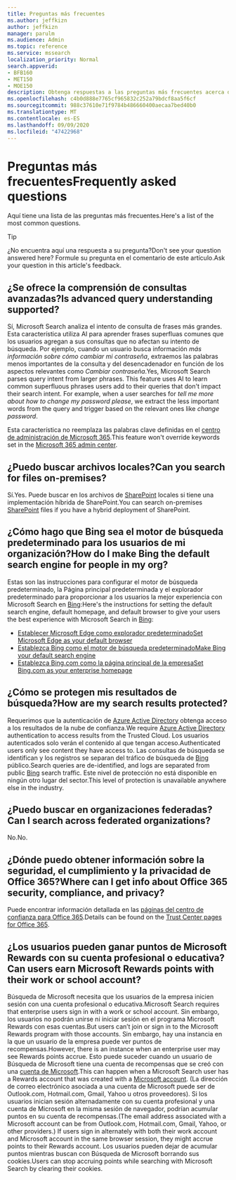 ```yaml
---
title: Preguntas más frecuentes
ms.author: jeffkizn
author: jeffkizn
manager: parulm
ms.audience: Admin
ms.topic: reference
ms.service: mssearch
localization_priority: Normal
search.appverid:
- BFB160
- MET150
- MOE150
description: Obtenga respuestas a las preguntas más frecuentes acerca de la búsqueda empresarial y Microsoft Search
ms.openlocfilehash: c4b0d888e7765cf965832c252a79bdcf8aa5f6cf
ms.sourcegitcommit: 988c37610e71f9784b486660400aecaa7bed40b0
ms.translationtype: MT
ms.contentlocale: es-ES
ms.lasthandoff: 09/09/2020
ms.locfileid: "47422968"
---
```

<!-- markdownlint-disable no-trailing-punctuation -->
# <a name="frequently-asked-questions"></a><span data-ttu-id="f83e5-103">Preguntas más frecuentes</span><span class="sxs-lookup"><span data-stu-id="f83e5-103">Frequently asked questions</span></span>

<span data-ttu-id="f83e5-104">Aquí tiene una lista de las preguntas más frecuentes.</span><span class="sxs-lookup"><span data-stu-id="f83e5-104">Here's a list of the most common questions.</span></span>

> [!TIP]
> <span data-ttu-id="f83e5-105">¿No encuentra aquí una respuesta a su pregunta?</span><span class="sxs-lookup"><span data-stu-id="f83e5-105">Don't see your question answered here?</span></span> <span data-ttu-id="f83e5-106">Formule su pregunta en el comentario de este artículo.</span><span class="sxs-lookup"><span data-stu-id="f83e5-106">Ask your question in this article's feedback.</span></span>

## <a name="is-advanced-query-understanding-supported"></a><span data-ttu-id="f83e5-107">¿Se ofrece la comprensión de consultas avanzadas?</span><span class="sxs-lookup"><span data-stu-id="f83e5-107">Is advanced query understanding supported?</span></span>

<span data-ttu-id="f83e5-p102">Sí, Microsoft Search analiza el intento de consulta de frases más grandes. Esta característica utiliza AI para aprender frases superfluas comunes que los usuarios agregan a sus consultas que no afectan su intento de búsqueda. Por ejemplo, cuando un usuario busca información *más información sobre cómo cambiar mi contraseña*, extraemos las palabras menos importantes de la consulta y del desencadenador en función de los aspectos relevantes como *Cambiar contraseña*.</span><span class="sxs-lookup"><span data-stu-id="f83e5-p102">Yes, Microsoft Search parses query intent from larger phrases. This feature uses AI to learn common superfluous phrases users add to their queries that don't impact their search intent. For example, when a user searches for *tell me more about how to change my password please*, we extract the less important words from the query and trigger based on the relevant ones like *change password*.</span></span>
  
<span data-ttu-id="f83e5-111">Esta característica no reemplaza las palabras clave definidas en el [centro de administración de Microsoft 365](https://admin.microsoft.com).</span><span class="sxs-lookup"><span data-stu-id="f83e5-111">This feature won't override keywords set in the [Microsoft 365 admin center](https://admin.microsoft.com).</span></span>
  
## <a name="can-you-search-for-files-on-premises"></a><span data-ttu-id="f83e5-112">¿Puedo buscar archivos locales?</span><span class="sxs-lookup"><span data-stu-id="f83e5-112">Can you search for files on-premises?</span></span>

<span data-ttu-id="f83e5-113">Sí.</span><span class="sxs-lookup"><span data-stu-id="f83e5-113">Yes.</span></span> <span data-ttu-id="f83e5-114">Puede buscar en los archivos de [SharePoint](http://sharepoint.com/) locales si tiene una implementación híbrida de SharePoint.</span><span class="sxs-lookup"><span data-stu-id="f83e5-114">You can search on-premises [SharePoint](http://sharepoint.com/) files if you have a hybrid deployment of SharePoint.</span></span>
  
## <a name="how-do-i-make-bing-the-default-search-engine-for-people-in-my-org"></a><span data-ttu-id="f83e5-115">¿Cómo hago que Bing sea el motor de búsqueda predeterminado para los usuarios de mi organización?</span><span class="sxs-lookup"><span data-stu-id="f83e5-115">How do I make Bing the default search engine for people in my org?</span></span>

<span data-ttu-id="f83e5-116">Estas son las instrucciones para configurar el motor de búsqueda predeterminado, la Página principal predeterminada y el explorador predeterminado para proporcionar a los usuarios la mejor experiencia con Microsoft Search en [Bing](https://Bing.com):</span><span class="sxs-lookup"><span data-stu-id="f83e5-116">Here's the instructions for setting the default search engine, default homepage, and default browser to give your users the best experience with Microsoft Search in [Bing](https://Bing.com):</span></span>

- [<span data-ttu-id="f83e5-117">Establecer Microsoft Edge como explorador predeterminado</span><span class="sxs-lookup"><span data-stu-id="f83e5-117">Set Microsoft Edge as your default browser</span></span>](set-default-browser.md)
- [<span data-ttu-id="f83e5-118">Establezca Bing como el motor de búsqueda predeterminado</span><span class="sxs-lookup"><span data-stu-id="f83e5-118">Make Bing your default search engine</span></span>](set-default-search-engine.md)
- [<span data-ttu-id="f83e5-119">Establezca Bing.com como la página principal de la empresa</span><span class="sxs-lookup"><span data-stu-id="f83e5-119">Set Bing.com as your enterprise homepage</span></span>](set-default-homepage.md)

## <a name="how-are-my-search-results-protected"></a><span data-ttu-id="f83e5-120">¿Cómo se protegen mis resultados de búsqueda?</span><span class="sxs-lookup"><span data-stu-id="f83e5-120">How are my search results protected?</span></span>

<span data-ttu-id="f83e5-121">Requerimos que la autenticación de [Azure Active Directory](https://docs.microsoft.com/azure/active-directory/) obtenga acceso a los resultados de la nube de confianza.</span><span class="sxs-lookup"><span data-stu-id="f83e5-121">We require [Azure Active Directory](https://docs.microsoft.com/azure/active-directory/) authentication to access results from the Trusted Cloud.</span></span> <span data-ttu-id="f83e5-122">Los usuarios autenticados solo verán el contenido al que tengan acceso.</span><span class="sxs-lookup"><span data-stu-id="f83e5-122">Authenticated users only see content they have access to.</span></span> <span data-ttu-id="f83e5-123">Las consultas de búsqueda se identifican y los registros se separan del tráfico de búsqueda de [Bing](https://Bing.com) público.</span><span class="sxs-lookup"><span data-stu-id="f83e5-123">Search queries are de-identified, and logs are separated from public [Bing](https://Bing.com) search traffic.</span></span> <span data-ttu-id="f83e5-124">Este nivel de protección no está disponible en ningún otro lugar del sector.</span><span class="sxs-lookup"><span data-stu-id="f83e5-124">This level of protection is unavailable anywhere else in the industry.</span></span>

## <a name="can-i-search-across-federated-organizations"></a><span data-ttu-id="f83e5-125">¿Puedo buscar en organizaciones federadas?</span><span class="sxs-lookup"><span data-stu-id="f83e5-125">Can I search across federated organizations?</span></span>

<span data-ttu-id="f83e5-126">No.</span><span class="sxs-lookup"><span data-stu-id="f83e5-126">No.</span></span>

## <a name="where-can-i-get-info-about-office-365-security-compliance-and-privacy"></a><span data-ttu-id="f83e5-127">¿Dónde puedo obtener información sobre la seguridad, el cumplimiento y la privacidad de Office 365?</span><span class="sxs-lookup"><span data-stu-id="f83e5-127">Where can I get info about Office 365 security, compliance, and privacy?</span></span>

<span data-ttu-id="f83e5-128">Puede encontrar información detallada en las [páginas del centro de confianza para Office 365](https://www.microsoft.com/TrustCenter/CloudServices/office365/default.aspx).</span><span class="sxs-lookup"><span data-stu-id="f83e5-128">Details can be found on the [Trust Center pages for Office 365](https://www.microsoft.com/TrustCenter/CloudServices/office365/default.aspx).</span></span>

## <a name="can-users-earn-microsoft-rewards-points-with-their-work-or-school-account"></a><span data-ttu-id="f83e5-129">¿Los usuarios pueden ganar puntos de Microsoft Rewards con su cuenta profesional o educativa?</span><span class="sxs-lookup"><span data-stu-id="f83e5-129">Can users earn Microsoft Rewards points with their work or school account?</span></span>

<span data-ttu-id="f83e5-130">Búsqueda de Microsoft necesita que los usuarios de la empresa inicien sesión con una cuenta profesional o educativa.</span><span class="sxs-lookup"><span data-stu-id="f83e5-130">Microsoft Search requires that enterprise users sign in with a work or school account.</span></span> <span data-ttu-id="f83e5-131">Sin embargo, los usuarios no podrán unirse ni iniciar sesión en el programa Microsoft Rewards con esas cuentas.</span><span class="sxs-lookup"><span data-stu-id="f83e5-131">But users can’t join or sign in to the Microsoft Rewards program with those accounts.</span></span> <span data-ttu-id="f83e5-132">Sin embargo, hay una instancia en la que un usuario de la empresa puede ver puntos de recompensas.</span><span class="sxs-lookup"><span data-stu-id="f83e5-132">However, there is an instance when an enterprise user may see Rewards points accrue.</span></span> <span data-ttu-id="f83e5-133">Esto puede suceder cuando un usuario de Búsqueda de Microsoft tiene una cuenta de recompensas que se creó con una [cuenta de Microsoft](https://www.microsoft.com/welcome?rtc=1).</span><span class="sxs-lookup"><span data-stu-id="f83e5-133">This can happen when a Microsoft Search user has a Rewards account that was created with a [Microsoft account](https://www.microsoft.com/welcome?rtc=1).</span></span> <span data-ttu-id="f83e5-134">(La dirección de correo electrónico asociada a una cuenta de Microsoft puede ser de Outlook.com, Hotmail.com, Gmail, Yahoo u otros proveedores). Si los usuarios inician sesión alternadamente con su cuenta profesional y una cuenta de Microsoft en la misma sesión de navegador, podrían acumular puntos en su cuenta de recompensas.</span><span class="sxs-lookup"><span data-stu-id="f83e5-134">(The email address associated with a Microsoft account can be from Outlook.com, Hotmail.com, Gmail, Yahoo, or other providers.) If users sign in alternately with both their work account and Microsoft account in the same browser session, they might accrue points to their Rewards account.</span></span> <span data-ttu-id="f83e5-135">Los usuarios pueden dejar de acumular puntos mientras buscan con Búsqueda de Microsoft borrando sus cookies.</span><span class="sxs-lookup"><span data-stu-id="f83e5-135">Users can stop accruing points while searching with Microsoft Search by clearing their cookies.</span></span>
